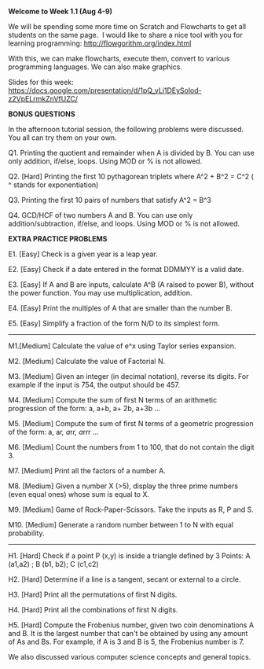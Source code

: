 **Welcome to Week 1.1 (Aug 4-9)**

We will be spending some more time on Scratch and Flowcharts to get all students on the same page. 
I would like to share a nice tool with you for learning programming: http://flowgorithm.org/index.html


With this, we can make flowcharts, execute them, convert to various programming languages. 
We can also make graphics.

Slides for this week: https://docs.google.com/presentation/d/1pQ_vLi1DEySolod-z2VpELrmkZnVfUZC/

**BONUS QUESTIONS**

In the afternoon tutorial session, the following problems were discussed. You all can try them on your own.

Q1. Printing the quotient and remainder when A is divided by B. You can use only addition, if/else, loops. Using MOD or % is not allowed.

Q2. [Hard] Printing the first 10 pythagorean triplets where A^2 + B^2 = C^2     ( ^ stands for exponentiation)

Q3. Printing the first 10 pairs of numbers that satisfy A^2 = B^3

Q4. GCD/HCF of two numbers A and B. You can use only addition/subtraction, if/else, and loops. Using MOD or % is not allowed.

**EXTRA PRACTICE PROBLEMS**

E1. [Easy] Check is a given year is a leap year.

E2. [Easy] Check if a date entered in the format DDMMYY is a valid date.

E3. [Easy] If A and B are inputs, calculate A^B (A raised to power B), without the power function. You may use multiplication, addition.

E4. [Easy] Print the multiples of A that are smaller than the number B.

E5. [Easy] Simplify a fraction of the form N/D to its simplest form.

-------
M1.[Medium] Calculate the value of e^x using Taylor series expansion.

M2. [Medium] Calculate the value of Factorial N.

M3. [Medium] Given an integer (in decimal notation), reverse its digits. For example if the input is 754, the output should be 457.

M4. [Medium] Compute the sum of first N terms of an arithmetic progression of the form: a, a+b, a+ 2b, a+3b ...

M5. [Medium] Compute the sum of first N terms of a geometric progression of the form: a, a*r, a*r*r, a*r*r*r ...

M6. [Medium] Count the numbers from 1 to 100, that do not contain the digit 3.

M7. [Medium] Print all the factors of a number A.

M8. [Medium] Given a number X (>5), display the three prime numbers (even equal ones) whose sum is equal to X.

M9. [Medium] Game of Rock-Paper-Scissors. Take the inputs as R, P and S. 

M10. [Medium] Generate a random number between 1 to N with equal probability.

-------
H1. [Hard] Check if a point P (x,y) is inside a triangle defined by 3 Points: A (a1,a2) ; B (b1, b2); C (c1,c2)

H2. [Hard] Determine if a line is a tangent, secant or external to a circle.

H3. [Hard] Print all the permutations of first N digits.

H4. [Hard] Print all the combinations of first N digits.

H5. [Hard] Compute the Frobenius number, given two coin denominations A and B. It is the largest number that can't be obtained by using any amount of As and Bs. For example, if A is 3 and B is 5, the Frobenius number is 7. 


We also discussed various computer science concepts and general topics.
